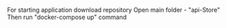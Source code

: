 For starting application download repository
Open main folder - "api-Store"
Then run "docker-compose up" command
